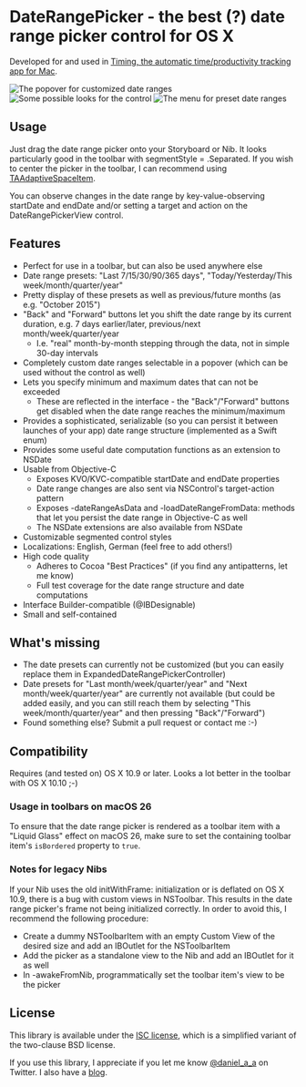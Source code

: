 # DateRangePicker - the best (?) date range picker control for OS X

Developed for and used in [Timing, the automatic time/productivity tracking app for Mac](https://timingapp.com).

![The popover for customized date ranges](Screenshots/Popover.png)
![Some possible looks for the control](Screenshots/ControlVariants.png)
![The menu for preset date ranges](Screenshots/Menu.png)

## Usage

Just drag the date range picker onto your Storyboard or Nib. It looks particularly good in the toolbar with segmentStyle = .Separated. If you wish to center the picker in the toolbar, I can recommend using [TAAdaptiveSpaceItem](https://github.com/timothyarmes/TAAdaptiveSpaceItem).

You can observe changes in the date range by key-value-observing startDate and endDate and/or setting a target and action on the DateRangePickerView control.

## Features

- Perfect for use in a toolbar, but can also be used anywhere else
- Date range presets: "Last 7/15/30/90/365 days", "Today/Yesterday/This week/month/quarter/year"
- Pretty display of these presets as well as previous/future months (as e.g. "October 2015")
- "Back" and "Forward" buttons let you shift the date range by its current duration, e.g. 7 days earlier/later, previous/next month/week/quarter/year
  - I.e. "real" month-by-month stepping through the data, not in simple 30-day intervals
- Completely custom date ranges selectable in a popover (which can be used without the control as well)
- Lets you specify minimum and maximum dates that can not be exceeded
  - These are reflected in the interface - the "Back"/"Forward" buttons get disabled when the date range reaches the minimum/maximum
- Provides a sophisticated, serializable (so you can persist it between launches of your app) date range structure (implemented as a Swift enum)
- Provides some useful date computation functions as an extension to NSDate
- Usable from Objective-C
  - Exposes KVO/KVC-compatible startDate and endDate properties
  - Date range changes are also sent via NSControl's target-action pattern
  - Exposes -dateRangeAsData and -loadDateRangeFromData: methods that let you persist the date range in Objective-C as well
  - The NSDate extensions are also available from NSDate
- Customizable segmented control styles
- Localizations: English, German (feel free to add others!)
- High code quality
  - Adheres to Cocoa "Best Practices" (if you find any antipatterns, let me know)
  - Full test coverage for the date range structure and date computations
- Interface Builder-compatible (@IBDesignable)
- Small and self-contained

## What's missing

- The date presets can currently not be customized (but you can easily replace them in ExpandedDateRangePickerController)
- Date presets for "Last month/week/quarter/year" and "Next month/week/quarter/year" are currently not available (but could be added easily, and you can still reach them by selecting "This week/month/quarter/year" and then pressing "Back"/"Forward")
- Found something else? Submit a pull request or contact me :-)

## Compatibility

Requires (and tested on) OS X 10.9 or later. Looks a lot better in the toolbar with OS X 10.10 ;-)

### Usage in toolbars on macOS 26

To ensure that the date range picker is rendered as a toolbar item with a "Liquid Glass" effect on macOS 26, make sure
to set the containing toolbar item's `isBordered` property to `true`.

### Notes for legacy Nibs

If your Nib uses the old initWithFrame: initialization or is deflated on OS X 10.9, there is a bug with custom views in NSToolbar. This results in the date range picker's frame not being initialized correctly. In order to avoid this, I recommend the following procedure:

- Create a dummy NSToolbarItem with an empty Custom View of the desired size and add an IBOutlet for the NSToolbarItem
- Add the picker as a standalone view to the Nib and add an IBOutlet for it as well
- In -awakeFromNib, programmatically set the toolbar item's view to be the picker

## License

This library is available under the [ISC license](http://choosealicense.com/licenses/isc/), which is a simplified variant of the two-clause BSD license.

If you use this library, I appreciate if you let me know [@daniel\_a\_a](https://twitter.com/daniel_a_a) on Twitter. I also have a [blog](https://danielalm.de).
